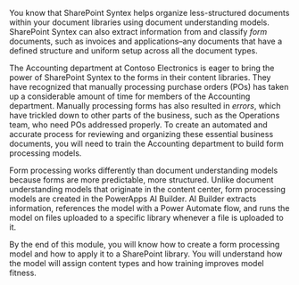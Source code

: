 You know that SharePoint Syntex helps organize less-structured documents within your document libraries using document understanding models. SharePoint Syntex can also extract information from and classify _form_ documents, such as invoices and applications–any documents that have a defined structure and uniform setup across all the document types.

The Accounting department at Contoso Electronics is eager to bring the power of SharePoint Syntex to the forms in their content libraries. They have recognized that manually processing purchase orders (POs) has taken up a considerable amount of time for members of the Accounting department. Manually processing forms has also resulted in _errors_, which have trickled down to other parts of the business, such as the Operations team, who need POs addressed properly. To create an automated and accurate process for reviewing and organizing these essential business documents, you will need to train the Accounting department to build form processing models.

Form processing works differently than document understanding models because forms are more predictable, more structured. Unlike document understanding models that originate in the content center, form processing models are created in the PowerApps AI Builder. AI Builder extracts information, references the model with a Power Automate flow, and runs the model on files uploaded to a specific library whenever a file is uploaded to it.

By the end of this module, you will know how to create a form processing model and how to apply it to a SharePoint library. You will understand how the model will assign content types and how training improves model fitness.
